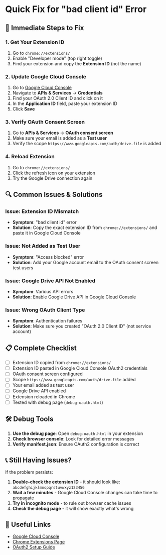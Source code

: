 # Quick Fix for "bad client id" Error

## 🚨 **Immediate Steps to Fix**

### **1. Get Your Extension ID**
1. Go to `chrome://extensions/`
2. Enable "Developer mode" (top right toggle)
3. Find your extension and copy the **Extension ID** (not the name)

### **2. Update Google Cloud Console**
1. Go to [Google Cloud Console](https://console.cloud.google.com/)
2. Navigate to **APIs & Services** → **Credentials**
3. Find your OAuth 2.0 Client ID and click on it
4. In the **Application ID** field, paste your extension ID
5. Click **Save**

### **3. Verify OAuth Consent Screen**
1. Go to **APIs & Services** → **OAuth consent screen**
2. Make sure your email is added as a **Test user**
3. Verify the scope `https://www.googleapis.com/auth/drive.file` is added

### **4. Reload Extension**
1. Go to `chrome://extensions/`
2. Click the refresh icon on your extension
3. Try the Google Drive connection again

## 🔍 **Common Issues & Solutions**

### **Issue: Extension ID Mismatch**
- **Symptom**: "bad client id" error
- **Solution**: Copy the exact extension ID from `chrome://extensions/` and paste it in Google Cloud Console

### **Issue: Not Added as Test User**
- **Symptom**: "Access blocked" error
- **Solution**: Add your Google account email to the OAuth consent screen test users

### **Issue: Google Drive API Not Enabled**
- **Symptom**: Various API errors
- **Solution**: Enable Google Drive API in Google Cloud Console

### **Issue: Wrong OAuth Client Type**
- **Symptom**: Authentication failures
- **Solution**: Make sure you created "OAuth 2.0 Client ID" (not service account)

## 📋 **Complete Checklist**

- [ ] Extension ID copied from `chrome://extensions/`
- [ ] Extension ID pasted in Google Cloud Console OAuth2 credentials
- [ ] OAuth consent screen configured
- [ ] Scope `https://www.googleapis.com/auth/drive.file` added
- [ ] Your email added as test user
- [ ] Google Drive API enabled
- [ ] Extension reloaded in Chrome
- [ ] Tested with debug page (`debug-oauth.html`)

## 🛠️ **Debug Tools**

1. **Use the debug page**: Open `debug-oauth.html` in your extension
2. **Check browser console**: Look for detailed error messages
3. **Verify manifest.json**: Ensure OAuth2 configuration is correct

## 📞 **Still Having Issues?**

If the problem persists:

1. **Double-check the extension ID** - it should look like: `abcdefghijklmnopqrstuvwxyz123456`
2. **Wait a few minutes** - Google Cloud Console changes can take time to propagate
3. **Try in incognito mode** - to rule out browser cache issues
4. **Check the debug page** - it will show exactly what's wrong

## 🔗 **Useful Links**

- [Google Cloud Console](https://console.cloud.google.com/)
- [Chrome Extensions Page](chrome://extensions/)
- [OAuth2 Setup Guide](google-oauth-setup-guide.md) 